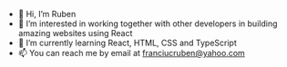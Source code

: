 - 👋 Hi, I’m Ruben
- 👀 I’m interested in working together with other developers in building amazing websites using React
- 🌱 I’m currently learning React, HTML, CSS and TypeScript
- 📫 You can reach me by email at franciucruben@yahoo.com
